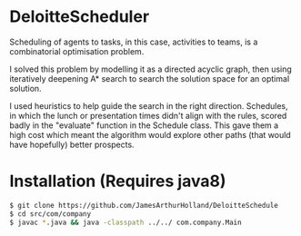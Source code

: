 # DeloitteScheduler

Scheduling of agents to tasks, in this case, activities to teams, is a combinatorial optimisation problem.

I solved this problem by modelling it as a directed acyclic graph, then using iteratively deepening A* search to
search the solution space for an optimal solution.

I used heuristics to help guide the search in the right direction. Schedules, in which the lunch or presentation times
didn't align with the rules, scored badly in the "evaluate" function in the Schedule class. This gave them a high cost
which meant the algorithm would explore other paths (that would have hopefully) better prospects.

# Installation (Requires java8)
```sh
$ git clone https://github.com/JamesArthurHolland/DeloitteSchedule
$ cd src/com/company
$ javac *.java && java -classpath ../../ com.company.Main
```
